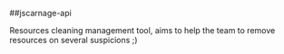 ##jscarnage-api


Resources cleaning management tool, aims to help the team to remove resources on several suspicions ;)
